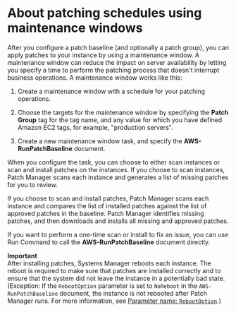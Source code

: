 # About patching schedules using maintenance windows<a name="sysman-patch-scheduletasks"></a>

After you configure a patch baseline \(and optionally a patch group\), you can apply patches to your instance by using a maintenance window\. A maintenance window can reduce the impact on server availability by letting you specify a time to perform the patching process that doesn't interrupt business operations\. A maintenance window works like this:

1. Create a maintenance window with a schedule for your patching operations\.

1. Choose the targets for the maintenance window by specifying the **Patch Group** tag for the tag name, and any value for which you have defined Amazon EC2 tags, for example, "production servers"\.

1. Create a new maintenance window task, and specify the **AWS\-RunPatchBaseline** document\. 

When you configure the task, you can choose to either scan instances or scan and install patches on the instances\. If you choose to scan instances, Patch Manager scans each instance and generates a list of missing patches for you to review\.

If you choose to scan and install patches, Patch Manager scans each instance and compares the list of installed patches against the list of approved patches in the baseline\. Patch Manager identifies missing patches, and then downloads and installs all missing and approved patches\.

If you want to perform a one\-time scan or install to fix an issue, you can use Run Command to call the **AWS\-RunPatchBaseline** document directly\.

**Important**  
After installing patches, Systems Manager reboots each instance\. The reboot is required to make sure that patches are installed correctly and to ensure that the system did not leave the instance in a potentially bad state\. \(Exception: If the `RebootOption` parameter is set to `NoReboot` in the `AWS-RunPatchBaseline` document, the instance is not rebooted after Patch Manager runs\. For more information, see [Parameter name: `RebootOption`](patch-manager-about-aws-runpatchbaseline.md#patch-manager-about-aws-runpatchbaseline-parameters-norebootoption)\.\) 